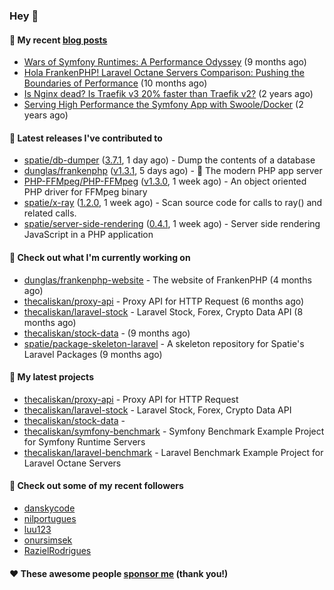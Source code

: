 ### Hey 👋

#### 📜 My recent [blog posts](https://caliskanemre.medium.com/)

- [Wars of Symfony Runtimes: A Performance Odyssey](https://medium.com/beyn-technology/wars-of-symfony-runtimes-a-performance-odyssey-7b0120e8f9e1?source=rss-cf41ab240584------2) (9 months ago)
- [Hola FrankenPHP! Laravel Octane Servers Comparison: Pushing the Boundaries of Performance](https://medium.com/beyn-technology/hola-frankenphp-laravel-octane-servers-comparison-pushing-the-boundaries-of-performance-d3e7ad8e652c?source=rss-cf41ab240584------2) (10 months ago)
- [Is Nginx dead? Is Traefik v3 20% faster than Traefik v2?](https://medium.com/beyn-technology/is-nginx-dead-is-traefik-v3-20-faster-than-traefik-v2-f28ffb7eed3e?source=rss-cf41ab240584------2) (2 years ago)
- [Serving High Performance the Symfony App with Swoole/Docker](https://medium.com/beyn-technology/serving-high-performance-the-symfony-app-with-swoole-docker-758d8f176889?source=rss-cf41ab240584------2) (2 years ago)

#### 🔭 Latest releases I've contributed to

- [spatie/db-dumper](https://github.com/spatie/db-dumper) ([3.7.1](https://github.com/spatie/db-dumper/releases/tag/3.7.1), 1 day ago) - Dump the contents of a database
- [dunglas/frankenphp](https://github.com/dunglas/frankenphp) ([v1.3.1](https://github.com/dunglas/frankenphp/releases/tag/v1.3.1), 5 days ago) - 🧟 The modern PHP app server
- [PHP-FFMpeg/PHP-FFMpeg](https://github.com/PHP-FFMpeg/PHP-FFMpeg) ([v1.3.0](https://github.com/PHP-FFMpeg/PHP-FFMpeg/releases/tag/v1.3.0), 1 week ago) - An object oriented PHP driver for FFMpeg binary
- [spatie/x-ray](https://github.com/spatie/x-ray) ([1.2.0](https://github.com/spatie/x-ray/releases/tag/1.2.0), 1 week ago) - Scan source code for calls to ray() and related calls.
- [spatie/server-side-rendering](https://github.com/spatie/server-side-rendering) ([0.4.1](https://github.com/spatie/server-side-rendering/releases/tag/0.4.1), 1 week ago) - Server side rendering JavaScript in a PHP application

#### 👷 Check out what I'm currently working on

- [dunglas/frankenphp-website](https://github.com/dunglas/frankenphp-website) - The website of FrankenPHP (4 months ago)
- [thecaliskan/proxy-api](https://github.com/thecaliskan/proxy-api) - Proxy API for HTTP Request (6 months ago)
- [thecaliskan/laravel-stock](https://github.com/thecaliskan/laravel-stock) - Laravel Stock, Forex, Crypto Data API (8 months ago)
- [thecaliskan/stock-data](https://github.com/thecaliskan/stock-data) -  (9 months ago)
- [spatie/package-skeleton-laravel](https://github.com/spatie/package-skeleton-laravel) - A skeleton repository for Spatie&#39;s Laravel Packages (9 months ago)

#### 🌱 My latest projects

- [thecaliskan/proxy-api](https://github.com/thecaliskan/proxy-api) - Proxy API for HTTP Request
- [thecaliskan/laravel-stock](https://github.com/thecaliskan/laravel-stock) - Laravel Stock, Forex, Crypto Data API
- [thecaliskan/stock-data](https://github.com/thecaliskan/stock-data) - 
- [thecaliskan/symfony-benchmark](https://github.com/thecaliskan/symfony-benchmark) - Symfony Benchmark Example Project for Symfony Runtime Servers 
- [thecaliskan/laravel-benchmark](https://github.com/thecaliskan/laravel-benchmark) - Laravel Benchmark Example Project for Laravel Octane Servers

#### 👯 Check out some of my recent followers

- [danskycode](https://github.com/danskycode)
- [nilportugues](https://github.com/nilportugues)
- [luu123](https://github.com/luu123)
- [onursimsek](https://github.com/onursimsek)
- [RazielRodrigues](https://github.com/RazielRodrigues)

#### ❤️ These awesome people [sponsor me](https://github.com/sponsors/thecaliskan) (thank you!)

